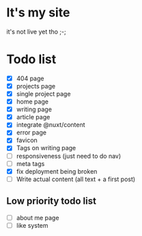 # It's my site

it's not live yet tho ;-;

# Todo list

- [x] 404 page
- [x] projects page
- [x] single project page
- [x] home page
- [x] writing page
- [x] article page
- [x] integrate @nuxt/content
- [x] error page
- [x] favicon
- [x] Tags on writing page
- [ ] responsiveness (just need to do nav)
- [ ] meta tags
- [x] fix deployment being broken
- [ ] Write actual content (all text + a first post)

## Low priority todo list

- [ ] about me page
- [ ] like system
